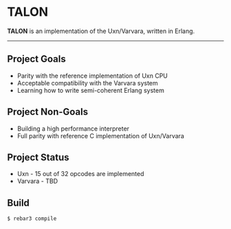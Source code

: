 # TALON

**TALON** is an implementation of the Uxn/Varvara, written in Erlang.

---

## Project Goals

- Parity with the reference implementation of Uxn CPU
- Acceptable compatibility with the Varvara system
- Learning how to write semi-coherent Erlang system

## Project Non-Goals

- Building a high performance interpreter
- Full parity with reference C implementation of Uxn/Varvara

## Project Status

- Uxn - 15 out of 32 opcodes are implemented
- Varvara - TBD

## Build

    $ rebar3 compile
